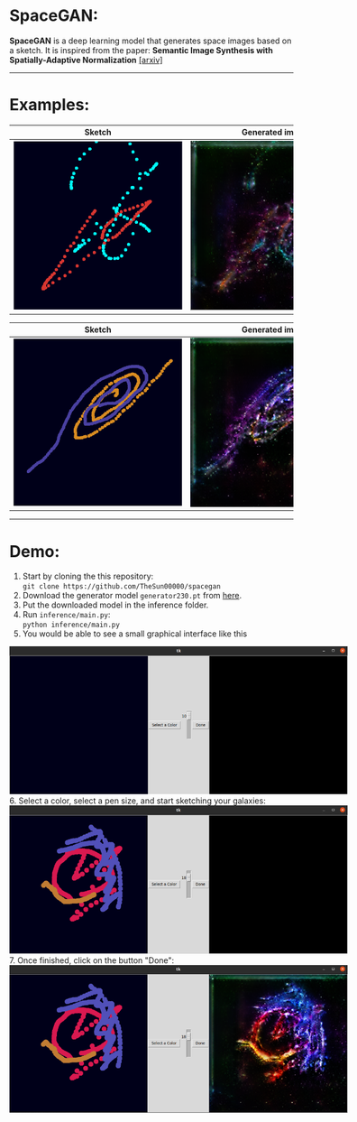 # SpaceGAN:


**SpaceGAN** is a deep learning model that generates space images based on a sketch. It is inspired from the paper: **Semantic Image Synthesis with Spatially-Adaptive Normalization**  [\[arxiv\]](https://arxiv.org/abs/1903.07291)

---

# Examples:


| Sketch | Generated image |
|--|--|
|<img src="images/test1_input.png" style="display: inline-block; margin: 0 auto; max-width: 300px"> |<img src="images/test1_output.png" style="display: inline-block; margin: 0 auto; max-width: 300px">|

| Sketch | Generated image |
|--|--|
|<img src="images/test2_input.png" style="display: inline-block; margin: 0 auto; max-width: 300px"> |<img src="images/test2_output.png" style="display: inline-block; margin: 0 auto; max-width: 300px">|


---

# Demo:

 1. Start by cloning the this repository: \
 `git clone https://github.com/TheSun00000/spacegan`
 2. Download the generator model `generator230.pt` from [here](https://drive.google.com/drive/folders/1F7ckeHJWnMe0hEaY2U2w1aTtCWHg9r5N?usp=sharing).
 3. Put the downloaded model in the inference folder.
 4. Run `inference/main.py`: \
 `python inference/main.py`
 5. You would be able to see a small graphical interface like this
<img src="images/gui.png" style="display: inline-block; margin: 0 auto; max-width: 600px">
 6. Select a color, select a pen size, and start sketching your galaxies:
 <img src="images/input_empty.png" style="display: inline-block; margin: 0 auto; max-width: 600px">
 7. Once finished, click on the button "Done":
 <img src="images/input_output.png" style="display: inline-block; margin: 0 auto; max-width: 600px">

